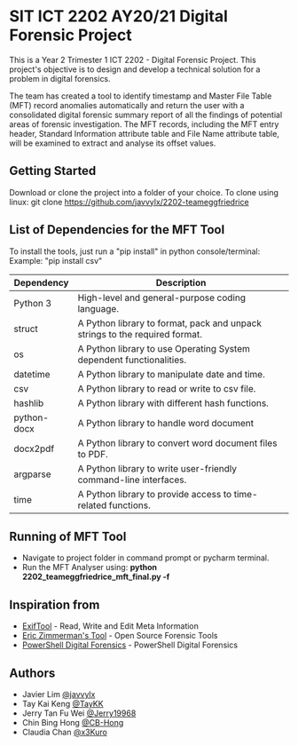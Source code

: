 # SIT ICT 2202 AY20/21 Digital Forensic Project
This is a Year 2 Trimester 1 ICT 2202 - Digital Forensic Project. This project's objective is to design and develop a technical solution for a problem in digital forensics.

The team has created a tool to identify timestamp and Master File Table (MFT) record anomalies automatically and return the user with a consolidated digital forensic summary report of all the findings of potential areas of forensic investigation. The MFT records, including the MFT entry header, Standard Information attribute table and File Name attribute table, will be examined to extract and analyse its offset values.

## Getting Started
Download or clone the project into a folder of your choice. To clone using linux:
git clone https://github.com/javvylx/2202-teameggfriedrice

## List of Dependencies for the MFT Tool 

To install the tools, just run a "pip install" in python console/terminal:
Example: "pip install csv"

| Dependency | Description                                                                 |
|------------|-----------------------------------------------------------------------------|
| Python 3   | High-level and general-purpose coding language.                             |
| struct     | A Python library to format, pack and unpack strings to the required format. |
| os         | A Python library to use Operating System dependent functionalities.         |
| datetime   | A Python library to manipulate date and time.                               |
| csv        | A Python library to read or write to csv file.                              |
| hashlib    | A Python library with different hash functions.                             |
| python-docx| A Python library to handle word document                                    |
| docx2pdf   | A Python library to convert word document files to PDF.                     |
| argparse   | A Python library to write user-friendly command-line interfaces.            |
| time       | A Python library to provide access to time-related functions.               |

## Running of MFT Tool
- Navigate to project folder in command prompt or pycharm terminal.
- Run the MFT Analyser using: **python 2202_teameggfriedrice_mft_final.py -f <image file>** 

## Inspiration from
* [ExifTool](https://exiftool.org/) - Read, Write and Edit Meta Information
* [Eric Zimmerman's Tool](https://ericzimmerman.github.io/#!index.md) - Open Source Forensic Tools
* [PowerShell Digital Forensics](https://powerforensics.readthedocs.io/en/latest/) - PowerShell Digital Forensics

## Authors
- Javier Lim [@javvylx](https://github.com/javvylx)
- Tay Kai Keng [@TayKK](https://github.com/TayKK)
- Jerry Tan Fu Wei [@Jerry19968](https://github.com/Jerry19968)
- Chin Bing Hong [@CB-Hong](https://github.com/CB-Hong)
- Claudia Chan [@x3Kuro](https://github.com/x3Kuro)
